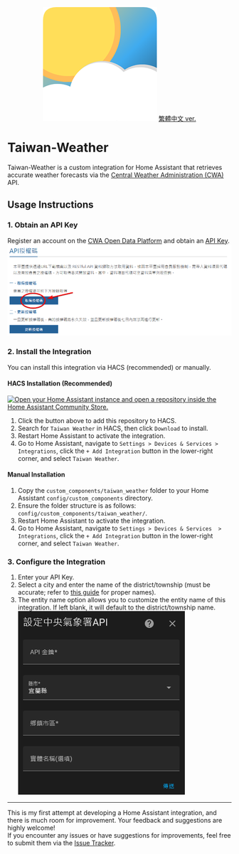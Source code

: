 <div style="text-align:center;">
  
  ![Taiwan Weather Icon](/docs/attachments/icon.png)
[繁體中文 ver.](/README.md)
</div>

# Taiwan-Weather

Taiwan-Weather is a custom integration for Home Assistant that retrieves accurate weather forecasts via the [Central Weather Administration (CWA)](https://opendata.cwa.gov.tw/index) API.

## Usage Instructions

### 1. Obtain an API Key
Register an account on the [CWA Open Data Platform](https://opendata.cwa.gov.tw/index) and obtain an [API Key](https://opendata.cwa.gov.tw/user/authkey).  
![Obtain API Key](./attachments/get_api_key.png)

### 2. Install the Integration
You can install this integration via HACS (recommended) or manually.

#### **HACS Installation (Recommended)**
[![Open your Home Assistant instance and open a repository inside the Home Assistant Community Store.](https://my.home-assistant.io/badges/hacs_repository.svg)](https://my.home-assistant.io/redirect/hacs_repository/?owner=Vinson1014&repository=Taiwan-Weather&category=integration)
1. Click the button above to add this repository to HACS.
2. Search for `Taiwan Weather` in HACS, then click `Download` to install.
3. Restart Home Assistant to activate the integration.
4. Go to Home Assistant, navigate to `Settings > Devices & Services > Integrations`, click the `+ Add Integration` button in the lower-right corner, and select `Taiwan Weather`.

#### **Manual Installation**
1. Copy the `custom_components/taiwan_weather` folder to your Home Assistant `config/custom_components` directory.
2. Ensure the folder structure is as follows: `config/custom_components/taiwan_weather/`.
3. Restart Home Assistant to activate the integration.
4. Go to Home Assistant, navigate to `Settings > Devices & Services  > Integrations`, click the `+ Add Integration` button in the lower-right corner, and select `Taiwan Weather`.

### 3. Configure the Integration
1. Enter your API Key.
2. Select a city and enter the name of the district/township (must be accurate; refer to [this guide](/docs/districts_table.md) for proper names).
3. The entity name option allows you to customize the entity name of this integration. If left blank, it will default to the district/township name.
![Configure Integration](./attachments/configure_integration.png)

---

This is my first attempt at developing a Home Assistant integration, and there is much room for improvement. Your feedback and suggestions are highly welcome!  
If you encounter any issues or have suggestions for improvements, feel free to submit them via the [Issue Tracker](https://github.com/Vinson1014/Taiwan-Weather/issues).
